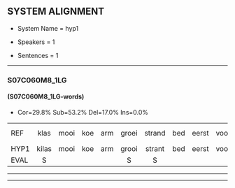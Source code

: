 
## SYSTEM ALIGNMENT

- System Name = hyp1

- Speakers = 1

- Sentences = 1

---

### S07C060M8_1LG

#### (S07C060M8_1LG-words)

- Cor=29.8%	Sub=53.2%	Del=17.0%	Ins=0.0%

|  |  |  |  |  |  |  |  |  |  |  |  |  |  |  |  |  |  |  |  |  |  |  |  |  |  |  |  |  |  |  |  |  |  |  |  |  |  |  |  |  |  |  |  |  |  |  |  |
|:--- |:---:|:---:|:---:|:---:|:---:|:---:|:---:|:---:|:---:|:---:|:---:|:---:|:---:|:---:|:---:|:---:|:---:|:---:|:---:|:---:|:---:|:---:|:---:|:---:|:---:|:---:|:---:|:---:|:---:|:---:|:---:|:---:|:---:|:---:|:---:|:---:|:---:|:---:|:---:|:---:|:---:|:---:|:---:|:---:|:---:|:---:|:---:|
| REF | klas | mooi | koe | arm | groei | strand | bed | eerst | voor | draai | sjaal | sjaal | * | * | herfst | herfst | duur*(buur) | straat*(start) | leeuw | clown | clown | hoek | krant | hout | vriend | vriend | vriend | gauw | chips | groen | feest | reis | jas | huis | paard | vijf | muts | nieuw | kind | bang | oog*(hoog) | zacht | schoen | plas | neus | knoop | plank |
| HYP1 | kilas | mooi | koe | arm | grooi | strant | bed | eerst | voor |  |  |  |  |  |  | teraan | siaan | hefst | buur | start | weean | hoek | krant |  |  | halt | vreemd | gaal | ship | gewoon | feest | res | jas | hes | pachtt | vijf | iest | meel | kind | dan | hoog | zacht | schoon | pjas | nes | knoop | pejank |
| EVAL | S |  |  |  | S | S |  |  |  | D | D | D | D | D | D | S | S | S | S | S | S |  |  | D | D | S | S | S | S | S |  | S |  | S | S |  | S | S |  | S | S |  | S | S | S |  | S |
---

---
